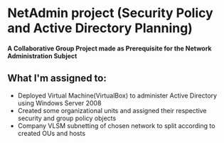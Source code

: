 # NetAdmin project (Security Policy and Active Directory Planning)
#### A Collaborative Group Project made as Prerequisite for the Network Administration Subject 
## What I'm assigned to:
- Deployed Virtual Machine(VirtualBox) to administer Active Directory using Windows Server 2008
- Created some organizational units and assigned their respective security and group policy objects
- Company VLSM subnetting of chosen network to split according to created OUs and hosts
